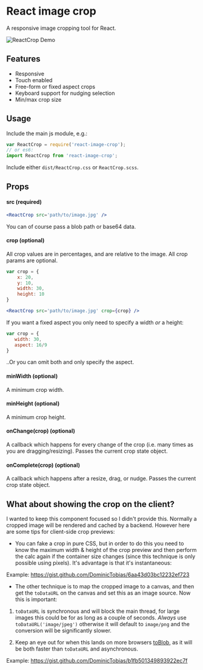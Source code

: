 # React image crop

A responsive image cropping tool for React.

![ReactCrop Demo](https://raw.githubusercontent.com/DominicTobias/react-image-crop/master/crop-demo.gif)

## Features

- Responsive
- Touch enabled
- Free-form or fixed aspect crops
- Keyboard support for nudging selection
- Min/max crop size

## Usage

Include the main js module, e.g.:

```js
var ReactCrop = require('react-image-crop');
// or es6:
import ReactCrop from 'react-image-crop';
```

Include either `dist/ReactCrop.css` or `ReactCrop.scss`.

## Props

#### src (required)

```jsx
<ReactCrop src='path/to/image.jpg' />
```

You can of course pass a blob path or base64 data.

#### crop (optional)

All crop values are in percentages, and are relative to the image. All crop params are optional.

```jsx
var crop = {
	x: 20,
	y: 10,
	width: 30,
	height: 10
}

<ReactCrop src='path/to/image.jpg' crop={crop} />
```

If you want a fixed aspect you only need to specify a width *or* a height:

 ```jsx
var crop = {
	width: 30,
	aspect: 16/9
}
```

..Or you can omit both and only specify the aspect.

#### minWidth (optional)

A minimum crop width.

#### minHeight (optional)

A minimum crop height.

#### onChange(crop) (optional)

A callback which happens for every change of the crop (i.e. many times as you are dragging/resizing). Passes the current crop state object.

#### onComplete(crop) (optional)

A callback which happens after a resize, drag, or nudge. Passes the current crop state object.

## What about showing the crop on the client?

I wanted to keep this component focused so I didn't provide this. Normally a cropped image will be rendered and cached by a backend. However here are some tips for client-side crop previews:

- You can fake a crop in pure CSS, but in order to do this you need to know the maximum width & height of the crop preview and then perform the calc again if the container size changes (since this technique is only possible using pixels). It's advantage is that it's instantaneous:

Example: https://gist.github.com/DominicTobias/6aa43d03bc12232ef723

- The other technique is to map the cropped image to a canvas, and then get the `toDataURL` on the canvas and set this as an image source. Now this is important:

1. `toDataURL` is synchronous and will block the main thread, for large images this could be for as long as a couple of seconds. *Always* use `toDataURL('image/jpeg')` otherwise it will default to `image/png` and the conversion will be significantly slower.

2. Keep an eye out for when this lands on more browsers [toBlob](https://developer.mozilla.org/en-US/docs/Web/API/HTMLCanvasElement/toBlob), as it will be both faster than `toDataURL` and asynchronous.

Example: https://gist.github.com/DominicTobias/b1fb501349893922ec7f

